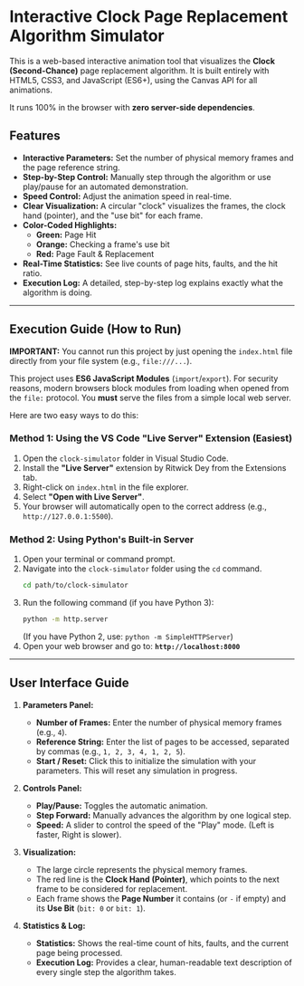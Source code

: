 # Interactive Clock Page Replacement Algorithm Simulator

This is a web-based interactive animation tool that visualizes the **Clock (Second-Chance)** page replacement algorithm. It is built entirely with HTML5, CSS3, and JavaScript (ES6+), using the Canvas API for all animations.

It runs 100% in the browser with **zero server-side dependencies**.

## Features
* **Interactive Parameters:** Set the number of physical memory frames and the page reference string.
* **Step-by-Step Control:** Manually step through the algorithm or use play/pause for an automated demonstration.
* **Speed Control:** Adjust the animation speed in real-time.
* **Clear Visualization:** A circular "clock" visualizes the frames, the clock hand (pointer), and the "use bit" for each frame.
* **Color-Coded Highlights:**
    * **Green:** Page Hit
    * **Orange:** Checking a frame's use bit
    * **Red:** Page Fault & Replacement
* **Real-Time Statistics:** See live counts of page hits, faults, and the hit ratio.
* **Execution Log:** A detailed, step-by-step log explains exactly what the algorithm is doing.

---

## Execution Guide (How to Run)

**IMPORTANT:** You cannot run this project by just opening the `index.html` file directly from your file system (e.g., `file:///...`).

This project uses **ES6 JavaScript Modules** (`import`/`export`). For security reasons, modern browsers block modules from loading when opened from the `file:` protocol. You **must** serve the files from a simple local web server.

Here are two easy ways to do this:

### Method 1: Using the VS Code "Live Server" Extension (Easiest)
1.  Open the `clock-simulator` folder in Visual Studio Code.
2.  Install the **"Live Server"** extension by Ritwick Dey from the Extensions tab.
3.  Right-click on `index.html` in the file explorer.
4.  Select **"Open with Live Server"**.
5.  Your browser will automatically open to the correct address (e.g., `http://127.0.0.1:5500`).

### Method 2: Using Python's Built-in Server
1.  Open your terminal or command prompt.
2.  Navigate into the `clock-simulator` folder using the `cd` command.
    ```sh
    cd path/to/clock-simulator
    ```
3.  Run the following command (if you have Python 3):
    ```sh
    python -m http.server
    ```
    (If you have Python 2, use: `python -m SimpleHTTPServer`)
4.  Open your web browser and go to: **`http://localhost:8000`**

---

## User Interface Guide

1.  **Parameters Panel:**
    * **Number of Frames:** Enter the number of physical memory frames (e.g., `4`).
    * **Reference String:** Enter the list of pages to be accessed, separated by commas (e.g., `1, 2, 3, 4, 1, 2, 5`).
    * **Start / Reset:** Click this to initialize the simulation with your parameters. This will reset any simulation in progress.

2.  **Controls Panel:**
    * **Play/Pause:** Toggles the automatic animation.
    * **Step Forward:** Manually advances the algorithm by one logical step.
    * **Speed:** A slider to control the speed of the "Play" mode. (Left is faster, Right is slower).

3.  **Visualization:**
    * The large circle represents the physical memory frames.
    * The red line is the **Clock Hand (Pointer)**, which points to the next frame to be considered for replacement.
    * Each frame shows the **Page Number** it contains (or `-` if empty) and its **Use Bit** (`bit: 0` or `bit: 1`).

4.  **Statistics & Log:**
    * **Statistics:** Shows the real-time count of hits, faults, and the current page being processed.
    * **Execution Log:** Provides a clear, human-readable text description of every single step the algorithm takes.